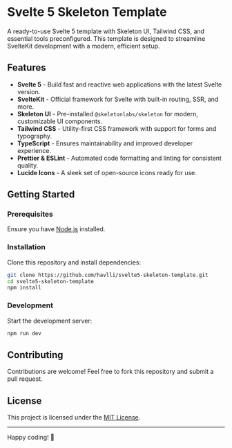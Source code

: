 # Svelte 5 Skeleton Template

A ready-to-use Svelte 5 template with Skeleton UI, Tailwind CSS, and essential tools preconfigured. This template is designed to streamline SvelteKit development with a modern, efficient setup.

## Features

- **Svelte 5** - Build fast and reactive web applications with the latest Svelte version.
- **SvelteKit** - Official framework for Svelte with built-in routing, SSR, and more.
- **Skeleton UI** - Pre-installed `@skeletonlabs/skeleton` for modern, customizable UI components.
- **Tailwind CSS** - Utility-first CSS framework with support for forms and typography.
- **TypeScript** - Ensures maintainability and improved developer experience.
- **Prettier & ESLint** - Automated code formatting and linting for consistent quality.
- **Lucide Icons** - A sleek set of open-source icons ready for use.

## Getting Started

### Prerequisites
Ensure you have [Node.js](https://nodejs.org/) installed.

### Installation
Clone this repository and install dependencies:

```sh
git clone https://github.com/havlli/svelte5-skeleton-template.git
cd svelte5-skeleton-template
npm install
```

### Development
Start the development server:

```sh
npm run dev
```

## Contributing
Contributions are welcome! Feel free to fork this repository and submit a pull request.

## License
This project is licensed under the [MIT License](LICENSE).

---

Happy coding! 🚀
